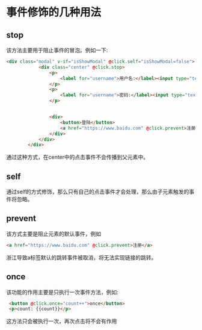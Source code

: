 # 事件修饰的几种用法

## stop

该方法主要用于阻止事件的冒泡。例如一下:

```html
<div class="modal" v-if="isShowModal" @click.self="isShowModal=false">
            <div class="center" @click.stop>
                <p>
                    <label for="username">用户名:</label><input type="text" placeholder="请输入用户名">
                </p>
                <p>
                    <label for="username">密码:</label><input type="text" placeholder="请输入密码">
                </p>


                <div>
                    <button>登陆</button>
                    <a href="https://www.baidu.com" @click.prevent>注册</a>
                </div>
            </div>
        </div>
```

通过这种方式，在center中的点击事件不会传播到父元素中。

## self

通过self的方式修饰，那么只有自己的点击事件才会处理，那么由子元素触发的事件将忽略。

## prevent

该方式主要是阻止元素的默认事件，例如

```html
<a href="https://www.baidu.com" @click.prevent>注册</a>
```

浙江导致a标签默认的跳转事件被取消，将无法实现链接的跳转。

## once

该功能的作用主要是只执行一次事件方法，例如:

```html
 <button @click.once="count++">once</button>
 <p>count: {{count}}</p>
```

这方法只会被执行一次，再次点击将不会有作用
